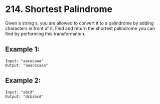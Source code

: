 # 214. Shortest Palindrome

Given a string s, you are allowed to convert it to a palindrome by adding characters in front of it. Find and return the shortest palindrome you can find by performing this transformation.

## Example 1:

```
Input: "aacecaaa"
Output: "aaacecaaa"
```

## Example 2:

```
Input: "abcd"
Output: "dcbabcd"
```